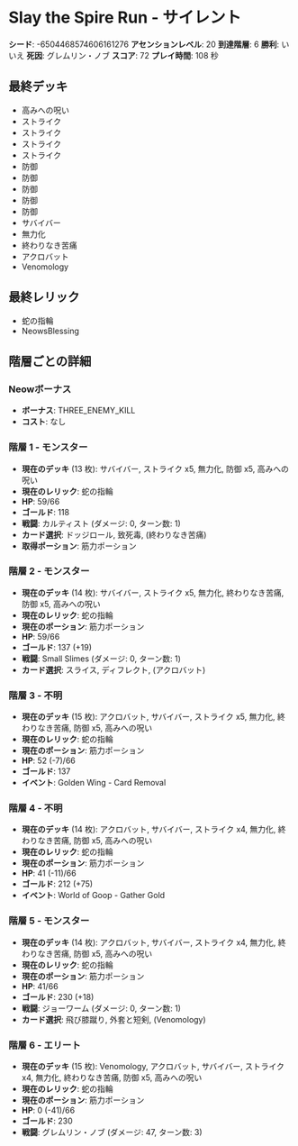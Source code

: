 # Slay the Spire Run - サイレント

**シード**: -6504468574606161276
**アセンションレベル**: 20
**到達階層**: 6
**勝利**: いいえ
**死因**: グレムリン・ノブ
**スコア**: 72
**プレイ時間**: 108 秒

## 最終デッキ
- 高みへの呪い
- ストライク
- ストライク
- ストライク
- ストライク
- 防御
- 防御
- 防御
- 防御
- 防御
- サバイバー
- 無力化
- 終わりなき苦痛
- アクロバット
- Venomology

## 最終レリック
- 蛇の指輪
- NeowsBlessing

## 階層ごとの詳細

### Neowボーナス
- **ボーナス**: THREE_ENEMY_KILL
- **コスト**: なし

### 階層 1 - モンスター
- **現在のデッキ** (13 枚): サバイバー, ストライク x5, 無力化, 防御 x5, 高みへの呪い
- **現在のレリック**: 蛇の指輪
- **HP**: 59/66
- **ゴールド**: 118
- **戦闘**: カルティスト (ダメージ: 0, ターン数: 1)
- **カード選択**: ドッジロール, 致死毒, (終わりなき苦痛)
- **取得ポーション**: 筋力ポーション

### 階層 2 - モンスター
- **現在のデッキ** (14 枚): サバイバー, ストライク x5, 無力化, 終わりなき苦痛, 防御 x5, 高みへの呪い
- **現在のレリック**: 蛇の指輪
- **現在のポーション**: 筋力ポーション
- **HP**: 59/66
- **ゴールド**: 137 (+19)
- **戦闘**: Small Slimes (ダメージ: 0, ターン数: 1)
- **カード選択**: スライス, ディフレクト, (アクロバット)

### 階層 3 - 不明
- **現在のデッキ** (15 枚): アクロバット, サバイバー, ストライク x5, 無力化, 終わりなき苦痛, 防御 x5, 高みへの呪い
- **現在のレリック**: 蛇の指輪
- **現在のポーション**: 筋力ポーション
- **HP**: 52 (-7)/66
- **ゴールド**: 137
- **イベント**: Golden Wing - Card Removal

### 階層 4 - 不明
- **現在のデッキ** (14 枚): アクロバット, サバイバー, ストライク x4, 無力化, 終わりなき苦痛, 防御 x5, 高みへの呪い
- **現在のレリック**: 蛇の指輪
- **現在のポーション**: 筋力ポーション
- **HP**: 41 (-11)/66
- **ゴールド**: 212 (+75)
- **イベント**: World of Goop - Gather Gold

### 階層 5 - モンスター
- **現在のデッキ** (14 枚): アクロバット, サバイバー, ストライク x4, 無力化, 終わりなき苦痛, 防御 x5, 高みへの呪い
- **現在のレリック**: 蛇の指輪
- **現在のポーション**: 筋力ポーション
- **HP**: 41/66
- **ゴールド**: 230 (+18)
- **戦闘**: ジョーワーム (ダメージ: 0, ターン数: 1)
- **カード選択**: 飛び膝蹴り, 外套と短剣, (Venomology)

### 階層 6 - エリート
- **現在のデッキ** (15 枚): Venomology, アクロバット, サバイバー, ストライク x4, 無力化, 終わりなき苦痛, 防御 x5, 高みへの呪い
- **現在のレリック**: 蛇の指輪
- **現在のポーション**: 筋力ポーション
- **HP**: 0 (-41)/66
- **ゴールド**: 230
- **戦闘**: グレムリン・ノブ (ダメージ: 47, ターン数: 3)
